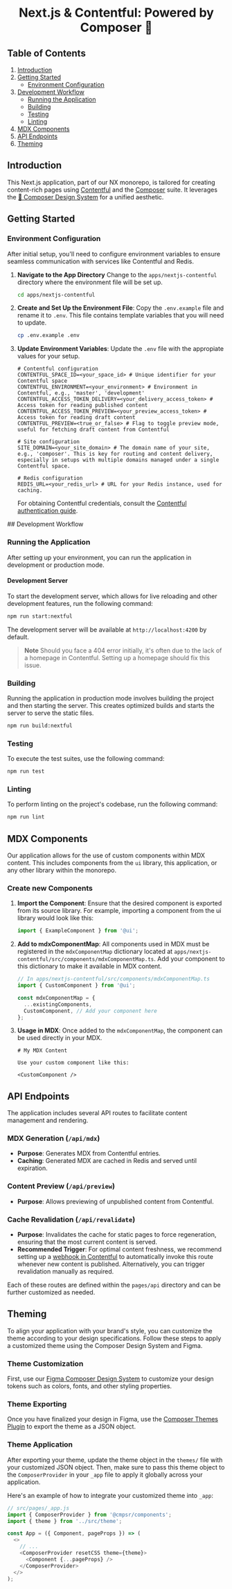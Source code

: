 <h1 align="center">Next.js & Contentful: Powered by Composer 🚀</h1>

## Table of Contents

1. [Introduction](#introduction)
2. [Getting Started](#getting-started)
   - [Environment Configuration](#environment-configuration)
3. [Development Workflow](#development-workflow)
   - [Running the Application](#running-the-application)
   - [Building](#building)
   - [Testing](#testing)
   - [Linting](#linting)
4. [MDX Components](#mdx-components)
5. [API Endpoints](#api-endpoints)
6. [Theming](#theming)

## Introduction

This Next.js application, part of our NX monorepo, is tailored for creating content-rich pages using [Contentful](https://www.contentful.com/) and the [Composer](https://cmpsr.io/) suite. It leverages the [🎨 Composer Design System](https://www.figma.com/community/file/1117071742977134044/composer-design-system) for a unified aesthetic.

## Getting Started

### Environment Configuration

After initial setup, you'll need to configure environment variables to ensure seamless communication with services like Contentful and Redis.

1. **Navigate to the App Directory**
   Change to the `apps/nextjs-contentful` directory where the environment file will be set up.

   ```bash
   cd apps/nextjs-contentful
   ```

2. **Create and Set Up the Environment File**:
   Copy the `.env.example` file and rename it to `.env`. This file contains template variables that you will need to update.

   ```bash
   cp .env.example .env
   ```

3. **Update Environment Variables**:
   Update the `.env` file with the appropiate values for your setup.

   ```plaintext
   # Contentful configuration
   CONTENTFUL_SPACE_ID=<your_space_id> # Unique identifier for your Contentful space
   CONTENTFUL_ENVIRONMENT=<your_environment> # Environment in Contentful, e.g., 'master', 'development'
   CONTENTFUL_ACCESS_TOKEN_DELIVERY=<your_delivery_access_token> # Access token for reading published content
   CONTENTFUL_ACCESS_TOKEN_PREVIEW=<your_preview_access_token> # Access token for reading draft content
   CONTENTFUL_PREVIEW=<true_or_false> # Flag to toggle preview mode, useful for fetching draft content from Contentful

   # Site configuration
   SITE_DOMAIN=<your_site_domain> # The domain name of your site, e.g., 'composer'. This is key for routing and content delivery, especially in setups with multiple domains managed under a single Contentful space.

   # Redis configuration
   REDIS_URL=<your_redis_url> # URL for your Redis instance, used for caching.
   ```

   For obtaining Contentful credentials, consult the [Contentful authentication guide](https://www.contentful.com/developers/docs/references/authentication/).

## Development Workflow

### Running the Application

After setting up your environment, you can run the application in development or production mode.

#### Development Server

To start the development server, which allows for live reloading and other development features, run the following command:

```bash
npm run start:nextful
```

The development server will be available at `http://localhost:4200` by default.

> **Note**
> Should you face a 404 error initially, it's often due to the lack of a homepage in Contentful. Setting up a homepage should fix this issue.

### Building

Running the application in production mode involves building the project and then starting the server. This creates optimized builds and starts the server to serve the static files.

```bash
npm run build:nextful
```

### Testing

To execute the test suites, use the following command:

```bash
npm run test
```

### Linting

To perform linting on the project's codebase, run the following command:

```bash
npm run lint
```

## MDX Components

Our application allows for the use of custom components within MDX content. This includes components from the `ui` library, this application, or any other library within the monorepo.

### Create new Components

1. **Import the Component**: Ensure that the desired component is exported from its source library. For example, importing a component from the ui library would look like this:

   ```javascript
   import { ExampleComponent } from '@ui';
   ```

2. **Add to mdxComponentMap**: All components used in MDX must be registered in the `mdxComponentMap` dictionary located at `apps/nextjs-contentful/src/components/mdxComponentMap.ts`. Add your component to this dictionary to make it available in MDX content.

   ```javascript
   // In apps/nextjs-contentful/src/components/mdxComponentMap.ts
   import { CustomComponent } from '@ui';

   const mdxComponentMap = {
     ...existingComponents,
     CustomComponent, // Add your component here
   };
   ```

3. **Usage in MDX**: Once added to the `mdxComponentMap`, the component can be used directly in your MDX.

   ```mdx
   # My MDX Content

   Use your custom component like this:

   <CustomComponent />
   ```

## API Endpoints

The application includes several API routes to facilitate content management and rendering.

### MDX Generation (`/api/mdx`)

- **Purpose**: Generates MDX from Contentful entries.
- **Caching**: Generated MDX are cached in Redis and served until expiration.

### Content Preview (`/api/preview`)

- **Purpose**: Allows previewing of unpublished content from Contentful.

### Cache Revalidation (`/api/revalidate`)

- **Purpose**: Invalidates the cache for static pages to force regeneration, ensuring that the most current content is served.
- **Recommended Trigger**: For optimal content freshness, we recommend setting up a [webhook in Contentful](https://www.contentful.com/developers/docs/webhooks/overview/) to automatically invoke this route whenever new content is published. Alternatively, you can trigger revalidation manually as required.

Each of these routes are defined within the `pages/api` directory and can be further customized as needed.

## Theming

To align your application with your brand's style, you can customize the theme according to your design specifications. Follow these steps to apply a customized theme using the Composer Design System and Figma.

### Theme Customization

First, use our [Figma Composer Design System](https://www.figma.com/community/file/1117071742977134044/composer-design-system) to customize your design tokens such as colors, fonts, and other styling properties.

### Theme Exporting

Once you have finalized your design in Figma, use the [Composer Themes Plugin](https://www.figma.com/community/plugin/1131606090957780017/composer-themes) to export the theme as a JSON object.

### Theme Application

After exporting your theme, update the theme object in the `themes/` file with your customized JSON object. Then, make sure to pass this theme object to the `ComposerProvider` in your `_app` file to apply it globally across your application.

Here's an example of how to integrate your customized theme into `_app`:

```javascript
// src/pages/_app.js
import { ComposerProvider } from '@cmpsr/components';
import { theme } from '../src/theme';

const App = ({ Component, pageProps }) => (
  <>
    // ...
    <ComposerProvider resetCSS theme={theme}>
      <Component {...pageProps} />
    </ComposerProvider>
  </>
);
```
